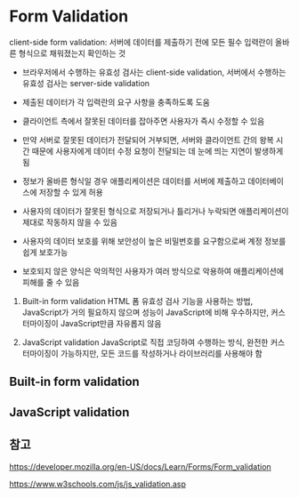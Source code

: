 # Form Validation

client-side form validation: 서버에 데이터를 제출하기 전에 모든 필수 입력란이 올바른 형식으로 채워졌는지 확인하는 것

- 브라우저에서 수행하는 유효성 검사는 client-side validation, 서버에서 수행하는 유효성 검사는 server-side validation
- 제출된 데이터가 각 입력란의 요구 사항을 충족하도록 도움
- 클라이언트 측에서 잘못된 데이터를 잡아주면 사용자가 즉시 수정할 수 있음
- 만약 서버로 잘못된 데이터가 전달되어 거부되면, 서버와 클라이언트 간의 왕복 시간 때문에 사용자에게 데이터 수정 요청이 전달되는 데 눈에 띄는 지연이 발생하게 됨
- 정보가 올바른 형식일 경우 애플리케이션은 데이터를 서버에 제출하고 데이터베이스에 저장할 수 있게 허용

- 사용자의 데이터가 잘못된 형식으로 저장되거나 틀리거나 누락되면 애플리케이션이 제대로 작동하지 않을 수 있음
- 사용자의 데이터 보호를 위해 보안성이 높은 비밀번호를 요구함으로써 계정 정보를 쉽게 보호가능
- 보호되지 않은 양식은 악의적인 사용자가 여러 방식으로 악용하여 애플리케이션에 피해를 줄 수 있음

1. Built-in form validation
   HTML 폼 유효성 검사 기능을 사용하는 방법, JavaScript가 거의 필요하지 않으며 성능이 JavaScript에 비해 우수하지만, 커스터마이징이 JavaScript만큼 자유롭지 않음

2. JavaScript validation
   JavaScript로 직접 코딩하여 수행하는 방식, 완전한 커스터마이징이 가능하지만, 모든 코드를 작성하거나 라이브러리를 사용해야 함

## Built-in form validation

## JavaScript validation

## 참고

https://developer.mozilla.org/en-US/docs/Learn/Forms/Form_validation

https://www.w3schools.com/js/js_validation.asp
